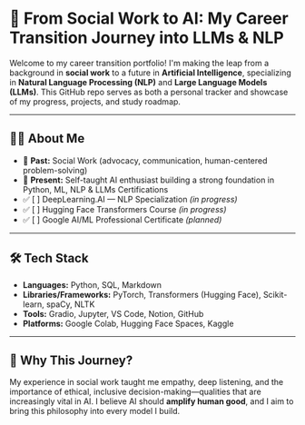 # 🧠 From Social Work to AI: My Career Transition Journey into LLMs & NLP

Welcome to my career transition portfolio! I'm making the leap from a background in **social work** to a future in **Artificial Intelligence**, specializing in **Natural Language Processing (NLP)** and **Large Language Models (LLMs)**. This GitHub repo serves as both a personal tracker and showcase of my progress, projects, and study roadmap.

---

## 👩‍💻 About Me

- 💼 **Past:** Social Work (advocacy, communication, human-centered problem-solving)
- 🚀 **Present:** Self-taught AI enthusiast building a strong foundation in Python, ML, NLP & LLMs
Certifications
- ✅ [ ] DeepLearning.AI — NLP Specialization *(in progress)*
- ✅ [ ] Hugging Face Transformers Course *(in progress)*
- ✅ [ ] Google AI/ML Professional Certificate *(planned)*

---

## 🛠️ Tech Stack

- **Languages:** Python, SQL, Markdown
- **Libraries/Frameworks:** PyTorch, Transformers (Hugging Face), Scikit-learn, spaCy, NLTK
- **Tools:** Gradio, Jupyter, VS Code, Notion, GitHub
- **Platforms:** Google Colab, Hugging Face Spaces, Kaggle

---

## 🌟 Why This Journey?

My experience in social work taught me empathy, deep listening, and the importance of ethical, inclusive decision-making—qualities that are increasingly vital in AI. I believe AI should **amplify human good**, and I aim to bring this philosophy into every model I build.
